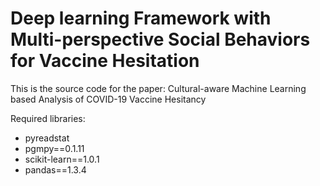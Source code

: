 # Deep learning Framework with Multi-perspective Social Behaviors for Vaccine Hesitation
This is the source code for the paper: Cultural-aware Machine Learning based Analysis of COVID-19 Vaccine Hesitancy


Required libraries: 
- pyreadstat
- pgmpy==0.1.11
- scikit-learn==1.0.1
- pandas==1.3.4
